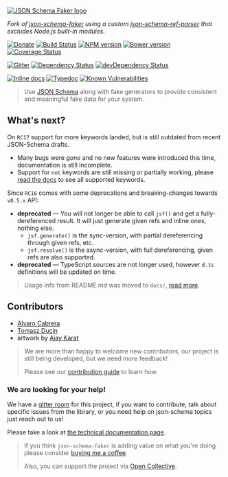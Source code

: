 [![JSON Schema Faker logo](logo/JSF_logo.png)](https://github.com/json-schema-faker/json-schema-faker)

_Fork of [json-schema-faker](https://www.npmjs.com/package/json-schema-faker) using a custom [json-schema-ref-parser](https://www.npmjs.com/package/@meeshkanml/json-schema-ref-parser) that excludes Node.js built-in modules._

[![Donate](https://img.shields.io/badge/Donate-PayPal-green.svg)](https://www.paypal.com/cgi-bin/webscr?cmd=_s-xclick&hosted_button_id=8MXLRJ7QQXGYY)
[![Build Status](https://travis-ci.org/json-schema-faker/json-schema-faker.svg?branch=master)](https://travis-ci.org/json-schema-faker/json-schema-faker)
[![NPM version](https://badge.fury.io/js/json-schema-faker.svg)](http://badge.fury.io/js/json-schema-faker)
[![Bower version](https://badge.fury.io/bo/json-schema-faker.svg)](https://badge.fury.io/bo/json-schema-faker)
[![Coverage Status](https://codecov.io/github/json-schema-faker/json-schema-faker/coverage.svg?branch=master)](https://codecov.io/github/json-schema-faker/json-schema-faker?branch=master)

[![Gitter](https://badges.gitter.im/Join%20Chat.svg)](https://gitter.im/json-schema-faker/Lobby)
[![Dependency Status](https://david-dm.org/json-schema-faker/json-schema-faker/status.svg)](https://david-dm.org/json-schema-faker/json-schema-faker)
[![devDependency Status](https://david-dm.org/json-schema-faker/json-schema-faker/dev-status.svg)](https://david-dm.org/json-schema-faker/json-schema-faker#info=devDependencies)

[![Inline docs](http://inch-ci.org/github/json-schema-faker/json-schema-faker.svg?branch=master)](http://inch-ci.org/github/json-schema-faker/json-schema-faker)
[![Typedoc](https://img.shields.io/badge/typedoc-provided-blue.svg)](http://json-schema-faker.github.io/json-schema-faker/)
[![Known Vulnerabilities](https://snyk.io/test/github/json-schema-faker/json-schema-faker/badge.svg)](https://snyk.io/test/github/json-schema-faker/json-schema-faker)

> Use [JSON Schema](http://json-schema.org/draft-04/json-schema-core.html) along with fake generators to provide consistent and meaningful fake data for your system.

## What's next?

On `RC17` support for more keywords landed, but is still outdated from recent JSON-Schema drafts.

- Many bugs were _gone_ and no new features were introduced this time, documentation is still incomplete.
- Support for `not` keywords are still missing or partially working, please [read the docs](docs/USAGE.md) to see all supported keywords.

Since `RC16` comes with some deprecations and breaking-changes towards `v0.5.x` API:

- **deprecated** &mdash; You will not longer be able to call `jsf()` and get a fully-dereferenced result. It will just generate given refs and inline ones, nothing else.
  - `jsf.generate()` is the sync-version, with partial dereferencing through given refs, etc.
  - `jsf.resolve()` is the async-version, with full dereferencing, given refs are also supported.
- **deprecated** &mdash; TypeScript sources are not longer used, however `d.ts` definitions will be updated on time.

> Usage info from README.md was moved to `docs/`, [read more](docs/).

## Contributors

* [Alvaro Cabrera](https://twitter.com/pateketrueke)
* [Tomasz Ducin](https://twitter.com/tomasz_ducin)
* artwork by [Ajay Karat](http://www.devilsgarage.com/)

> We are more than happy to welcome new contributors, our project is still being developed, but we need more feedback!
>
> Please see our [contribution guide](.github/CONTRIBUTING.md) to learn how.

### We are looking for your help!

We have a [gitter room](https://gitter.im/json-schema-faker) for this project, if you want to contribute, talk about specific issues from the library, or you need help on json-schema topics just reach out to us!

Please take a look at [the technical documentation page](docs/).

> If you think `json-schema-faker` is adding value on what you're doing please consider [buying me a coffee](http://ko-fi.com/pateketrueke).
>
> Also, you can support the project via [Open Collective](https://opencollective.com/json-schema-faker/donate).
